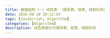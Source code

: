 ```yaml
---
title: 数据结构（一）线性表 （顺序表、链表、栈和队列）
date: 2018-08-10 20:12:43
tags: [JavaScript, Algorithm]
categories: [Algorithm]
description: 线性表细分为顺序表、链表、栈和队列
---
```

